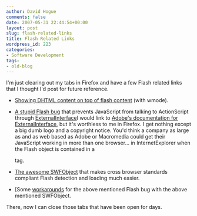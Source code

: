 ```yaml
---
author: David Hogue
comments: false
date: 2007-05-31 22:44:54+00:00
layout: post
slug: flash-related-links
title: Flash Related Links
wordpress_id: 223
categories:
- Software Development
tags:
- old-blog
---
```


I'm just clearing out my tabs in Firefox and have a few Flash related links that I thought I'd post for future reference.




	
  * [Showing DHTML content on top of flash content](http://www.bigroom.co.uk/blog/showing-dhtml-content-on-top-of-flash-content/) (with wmode).

	
  * [A stupid Flash bug](http://www.adobe.com/go/kb400730) that prevents JavaScript from talking to ActionScript through [ExternalInterface](http://www.adobe.com/go/kb400730)I would link to [Adobe's documentation for ExternalInterface](http://livedocs.adobe.com/flash/8/main/00002200.html), but it's worthless to me in Firefox.  I get nothing except a big dumb logo and a copyright notice.  You'd think a company as large as and as web based as Adobe or Macromedia could get their JavaScript working in more than one browser... in InternetExplorer when the Flash object is contained in a <form> tag.

	
  * [The awesome SWFObject](http://blog.deconcept.com/swfobject/) that makes cross browser standards compliant Flash detection and loading much easier.

	
  * [Some [workarounds](http://teratechnologies.net/stevekamerman/index.php?category=8) for the above mentioned Flash bug with the above mentioned SWFObject.



There, now I can close those tabs that have been open for days.
